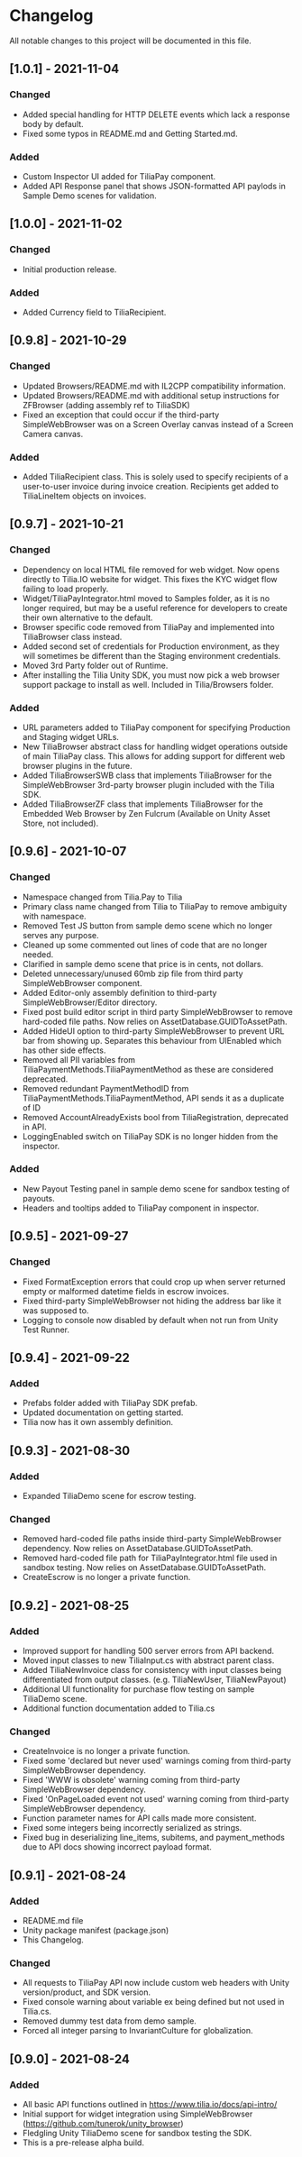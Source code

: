 # Changelog
All notable changes to this project will be documented in this file.

## [1.0.1] - 2021-11-04
### Changed
 - Added special handling for HTTP DELETE events which lack a response body by default.
 - Fixed some typos in README.md and Getting Started.md.

### Added
 - Custom Inspector UI added for TiliaPay component.
 - Added API Response panel that shows JSON-formatted API paylods in Sample Demo scenes for validation.

## [1.0.0] - 2021-11-02
### Changed
 - Initial production release.

### Added
 - Added Currency field to TiliaRecipient.

## [0.9.8] - 2021-10-29
### Changed
 - Updated Browsers/README.md with IL2CPP compatibility information.
 - Updated Browsers/README.md with additional setup instructions for ZFBrowser (adding assembly ref to TiliaSDK)
 - Fixed an exception that could occur if the third-party SimpleWebBrowser was on a Screen Overlay canvas instead of a Screen Camera canvas.

### Added
 - Added TiliaRecipient class. This is solely used to specify recipients of a user-to-user invoice during invoice creation. Recipients get added to TiliaLineItem objects on invoices.

## [0.9.7] - 2021-10-21
### Changed
 - Dependency on local HTML file removed for web widget. Now opens directly to Tilia.IO website for widget. This fixes the KYC widget flow failing to load properly.
 - Widget/TiliaPayIntegrator.html moved to Samples folder, as it is no longer required, but may be a useful reference for developers to create their own alternative to the default.
 - Browser specific code removed from TiliaPay and implemented into TiliaBrowser class instead.
 - Added second set of credentials for Production environment, as they will sometimes be different than the Staging environment credentials.
 - Moved 3rd Party folder out of Runtime.
 - After installing the Tilia Unity SDK, you must now pick a web browser support package to install as well. Included in Tilia/Browsers folder.

### Added
 - URL parameters added to TiliaPay component for specifying Production and Staging widget URLs.
 - New TiliaBrowser abstract class for handling widget operations outside of main TiliaPay class. This allows for adding support for different web browser plugins in the future.
 - Added TiliaBrowserSWB class that implements TiliaBrowser for the SimpleWebBrowser 3rd-party browser plugin included with the Tilia SDK.
 - Added TiliaBrowserZF class that implements TiliaBrowser for the Embedded Web Browser by Zen Fulcrum (Available on Unity Asset Store, not included).

## [0.9.6] - 2021-10-07
### Changed
 - Namespace changed from Tilia.Pay to Tilia
 - Primary class name changed from Tilia to TiliaPay to remove ambiguity with namespace.
 - Removed Test JS button from sample demo scene which no longer serves any purpose.
 - Cleaned up some commented out lines of code that are no longer needed.
 - Clarified in sample demo scene that price is in cents, not dollars.
 - Deleted unnecessary/unused 60mb zip file from third party SimpleWebBrowser component.
 - Added Editor-only assembly definition to third-party SimpleWebBrowser/Editor directory.
 - Fixed post build editor script in third party SimpleWebBrowser to remove hard-coded file paths. Now relies on AssetDatabase.GUIDToAssetPath.
 - Added HideUI option to third-party SimpleWebBrowser to prevent URL bar from showing up. Separates this behaviour from UIEnabled which has other side effects.
 - Removed all PII variables from TiliaPaymentMethods.TiliaPaymentMethod as these are considered deprecated.
 - Removed redundant PaymentMethodID from TiliaPaymentMethods.TiliaPaymentMethod, API sends it as a duplicate of ID
 - Removed AccountAlreadyExists bool from TiliaRegistration, deprecated in API.
 - LoggingEnabled switch on TiliaPay SDK is no longer hidden from the inspector.

### Added
 - New Payout Testing panel in sample demo scene for sandbox testing of payouts.
 - Headers and tooltips added to TiliaPay component in inspector.

## [0.9.5] - 2021-09-27
### Changed
 - Fixed FormatException errors that could crop up when server returned empty or malformed datetime fields in escrow invoices.
 - Fixed third-party SimpleWebBrowser not hiding the address bar like it was supposed to.
 - Logging to console now disabled by default when not run from Unity Test Runner.

## [0.9.4] - 2021-09-22
### Added
 - Prefabs folder added with TiliaPay SDK prefab.
 - Updated documentation on getting started.
 - Tilia now has it own assembly definition.

## [0.9.3] - 2021-08-30
### Added
 - Expanded TiliaDemo scene for escrow testing.

### Changed
 - Removed hard-coded file paths inside third-party SimpleWebBrowser dependency. Now relies on AssetDatabase.GUIDToAssetPath.
 - Removed hard-coded file path for TiliaPayIntegrator.html file used in sandbox testing. Now relies on AssetDatabase.GUIDToAssetPath.
 - CreateEscrow is no longer a private function.

## [0.9.2] - 2021-08-25
### Added
 - Improved support for handling 500 server errors from API backend.
 - Moved input classes to new TiliaInput.cs with abstract parent class.
 - Added TiliaNewInvoice class for consistency with input classes being differentiated from output classes. (e.g. TiliaNewUser, TiliaNewPayout)
 - Additional UI functionality for purchase flow testing on sample TiliaDemo scene.
 - Additional function documentation added to Tilia.cs

### Changed
 - CreateInvoice is no longer a private function.
 - Fixed some 'declared but never used' warnings coming from third-party SimpleWebBrowser dependency.
 - Fixed 'WWW is obsolete' warning coming from third-party SimpleWebBrowser dependency.
 - Fixed 'OnPageLoaded event not used' warning coming from third-party SimpleWebBrowser dependency.
 - Function parameter names for API calls made more consistent.
 - Fixed some integers being incorrectly serialized as strings.
 - Fixed bug in deserializing line_items, subitems, and payment_methods due to API docs showing incorrect payload format.

## [0.9.1] - 2021-08-24
### Added
- README.md file
- Unity package manifest (package.json)
- This Changelog.

### Changed
 - All requests to TiliaPay API now include custom web headers with Unity version/product, and SDK version.
 - Fixed console warning about variable ex being defined but not used in Tilia.cs.
 - Removed dummy test data from demo sample.
 - Forced all integer parsing to InvariantCulture for globalization.

## [0.9.0] - 2021-08-24
### Added
 - All basic API functions outlined in https://www.tilia.io/docs/api-intro/
 - Initial support for widget integration using SimpleWebBrowser (https://github.com/tunerok/unity_browser)
 - Fledgling Unity TiliaDemo scene for sandbox testing the SDK.
 - This is a pre-release alpha build.
